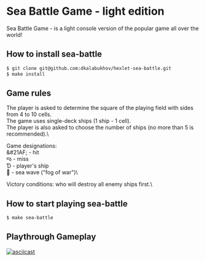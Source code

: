 # **Sea Battle Game - light edition**
Sea Battle Game - is a light console version of the popular game all over the world!

## How to install sea-battle
```sh
$ git clone git@github.com:dkalabukhov/hexlet-sea-battle.git
$ make install
```

## Game rules
The player is asked to determine the square of the playing field with sides from 4 to 10 cells.\
The game uses single-deck ships (1 ship - 1 cell).\
The player is also asked to choose the number of ships (no more than 5 is recommended).\

Game designations:\
&#21AF; - hit\
&#2716; - miss\
&#0394; - player's ship\
&#2248; - sea wave ("fog of war")\

Victory conditions: who will destroy all enemy ships first.\

## How to start playing sea-battle
```sh
$ make sea-battle
```

## Playthrough Gameplay
[![asciicast](https://asciinema.org/a/mHuHlXH7tgMaHbOQXyx70NRQN.svg)](https://asciinema.org/a/mHuHlXH7tgMaHbOQXyx70NRQN)
